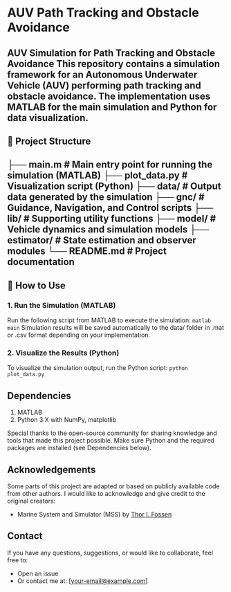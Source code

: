 # AUV Path Tracking and Obstacle Avoidance
AUV Simulation for Path Tracking and Obstacle Avoidance
This repository contains a simulation framework for an **Autonomous Underwater Vehicle (AUV)** performing path tracking and obstacle avoidance. The implementation uses MATLAB for the main simulation and Python for data visualization.
---
## 📁 Project Structure
├── main.m # Main entry point for running the simulation (MATLAB)
├── plot_data.py # Visualization script (Python)
├── data/ # Output data generated by the simulation
├── gnc/ # Guidance, Navigation, and Control scripts
├── lib/ # Supporting utility functions
├── model/ # Vehicle dynamics and simulation models
├── estimator/ # State estimation and observer modules
└── README.md # Project documentation
---
## 🚀 How to Use
### 1. Run the Simulation (MATLAB)
Run the following script from MATLAB to execute the simulation:
```matlab main```
Simulation results will be saved automatically to the data/ folder in .mat or .csv format depending on your implementation.
### 2. Visualize the Results (Python)
To visualize the simulation output, run the Python script:
```python plot_data.py```

## Dependencies
1. MATLAB
2. Python 3.X with NumPy, matplotlib

Special thanks to the open-source community for sharing knowledge and tools that made this project possible.
Make sure Python and the required packages are installed (see Dependencies below).

## Acknowledgements
Some parts of this project are adapted or based on publicly available code from other authors. I would like to acknowledge and give credit to the original creators:
- Marine System and Simulator (MSS) by [Thor I. Fossen](https://github.com/cybergalactic/MSS)

## Contact
If you have any questions, suggestions, or would like to collaborate, feel free to:
- Open an issue
- Or contact me at: [your-email@example.com]

